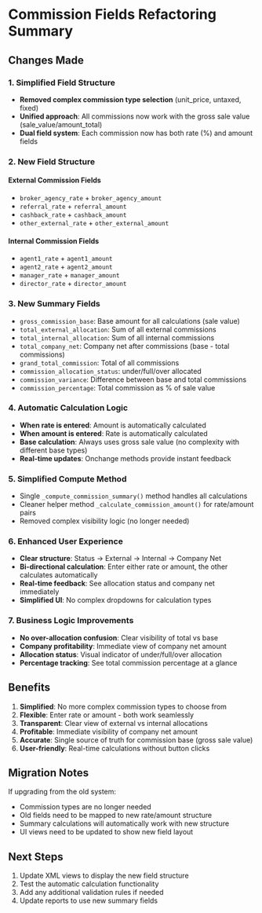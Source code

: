 # Commission Fields Refactoring Summary

## Changes Made

### 1. Simplified Field Structure
- **Removed complex commission type selection** (unit_price, untaxed, fixed)
- **Unified approach**: All commissions now work with the gross sale value (sale_value/amount_total)
- **Dual field system**: Each commission now has both rate (%) and amount fields

### 2. New Field Structure

#### External Commission Fields
- `broker_agency_rate` + `broker_agency_amount`
- `referral_rate` + `referral_amount`
- `cashback_rate` + `cashback_amount`
- `other_external_rate` + `other_external_amount`

#### Internal Commission Fields
- `agent1_rate` + `agent1_amount`
- `agent2_rate` + `agent2_amount`
- `manager_rate` + `manager_amount`
- `director_rate` + `director_amount`

### 3. New Summary Fields
- `gross_commission_base`: Base amount for all calculations (sale value)
- `total_external_allocation`: Sum of all external commissions
- `total_internal_allocation`: Sum of all internal commissions
- `total_company_net`: Company net after commissions (base - total commissions)
- `grand_total_commission`: Total of all commissions
- `commission_allocation_status`: under/full/over allocated
- `commission_variance`: Difference between base and total commissions
- `commission_percentage`: Total commission as % of sale value

### 4. Automatic Calculation Logic
- **When rate is entered**: Amount is automatically calculated
- **When amount is entered**: Rate is automatically calculated
- **Base calculation**: Always uses gross sale value (no complexity with different base types)
- **Real-time updates**: Onchange methods provide instant feedback

### 5. Simplified Compute Method
- Single `_compute_commission_summary()` method handles all calculations
- Cleaner helper method `_calculate_commission_amount()` for rate/amount pairs
- Removed complex visibility logic (no longer needed)

### 6. Enhanced User Experience
- **Clear structure**: Status → External → Internal → Company Net
- **Bi-directional calculation**: Enter either rate or amount, the other calculates automatically
- **Real-time feedback**: See allocation status and company net immediately
- **Simplified UI**: No complex dropdowns for calculation types

### 7. Business Logic Improvements
- **No over-allocation confusion**: Clear visibility of total vs base
- **Company profitability**: Immediate view of company net amount
- **Allocation status**: Visual indicator of under/full/over allocation
- **Percentage tracking**: See total commission percentage at a glance

## Benefits

1. **Simplified**: No more complex commission types to choose from
2. **Flexible**: Enter rate or amount - both work seamlessly  
3. **Transparent**: Clear view of external vs internal allocations
4. **Profitable**: Immediate visibility of company net amount
5. **Accurate**: Single source of truth for commission base (gross sale value)
6. **User-friendly**: Real-time calculations without button clicks

## Migration Notes

If upgrading from the old system:
- Commission types are no longer needed
- Old fields need to be mapped to new rate/amount structure
- Summary calculations will automatically work with new structure
- UI views need to be updated to show new field layout

## Next Steps

1. Update XML views to display the new field structure
2. Test the automatic calculation functionality
3. Add any additional validation rules if needed
4. Update reports to use new summary fields
